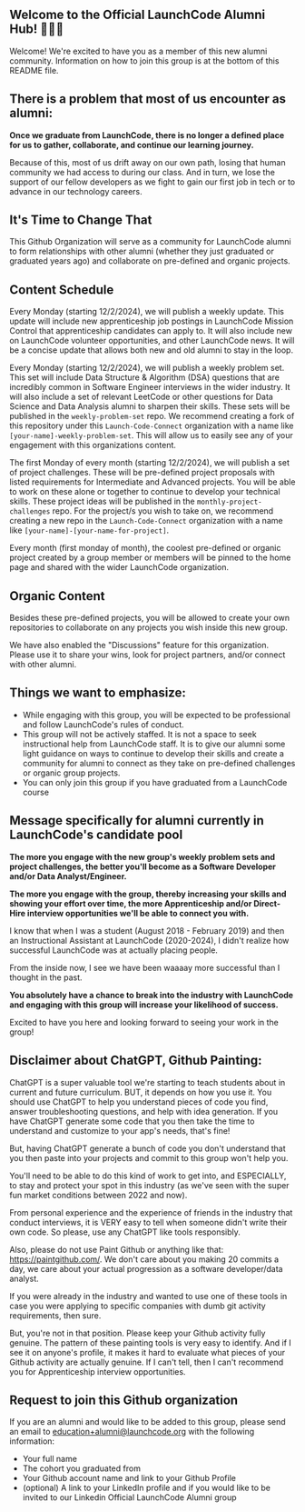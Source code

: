 ## Welcome to the Official LaunchCode Alumni Hub! 🚀🚀🚀

Welcome! We're excited to have you as a member of this new alumni community.
Information on how to join this group is at the bottom of this README file.

## There is a problem that most of us encounter as alumni: 
**Once we graduate from LaunchCode, there is no longer a defined place for us to gather, collaborate, and continue our learning journey.** 

Because of this, most of us drift away on our own path, losing that human community we had access to during our class.
And in turn, we lose the support of our fellow developers as we fight to gain our first job in tech or to advance in our technology careers.

## It's Time to Change That

This Github Organization will serve as a community for LaunchCode alumni to form relationships with other alumni (whether they just graduated or graduated years ago) and collaborate on pre-defined and organic projects. 

## Content Schedule

Every Monday (starting 12/2/2024), we will publish a weekly update.
This update will include new apprenticeship job postings in LaunchCode Mission Control that apprenticeship candidates can apply to.
It will also include new on LaunchCode volunteer opportunities, and other LaunchCode news. 
It will be a concise update that allows both new and old alumni to stay in the loop.

Every Monday (starting 12/2/2024), we will publish a weekly problem set. 
This set will include Data Structure & Algorithm (DSA) questions that are incredibly common in Software Engineer interviews in the wider industry.
It will also include a set of relevant LeetCode or other questions for Data Science and Data Analysis alumni to sharpen their skills.
These sets will be published in the `weekly-problem-set` repo. 
We recommend creating a fork of this repository under this `Launch-Code-Connect` organization with a name like `[your-name]-weekly-problem-set`.
This will allow us to easily see any of your engagement with this organizations content.

The first Monday of every month (starting 12/2/2024), we will publish a set of project challenges.
These will be pre-defined project proposals with listed requirements for Intermediate and Advanced projects.
You will be able to work on these alone or together to continue to develop your technical skills.
These project ideas will be published in the `monthly-project-challenges` repo.
For the project/s you wish to take on, we recommend creating a new repo in the `Launch-Code-Connect` organization with a name like `[your-name]-[your-name-for-project]`.

Every month (first monday of month), the coolest pre-defined or organic project created by a group member or members will be pinned to the home page and shared with the wider LaunchCode organization.

## Organic Content

Besides these pre-defined projects, you will be allowed to create your own repositories to collaborate on any projects you wish inside this new group.

We have also enabled the "Discussions" feature for this organization.
Please use it to share your wins, look for project partners, and/or connect with other alumni.

## Things we want to emphasize:
*  While engaging with this group, you will be expected to be professional and follow LaunchCode's rules of conduct.
*  This group will not be actively staffed. It is not a space to seek instructional help from LaunchCode staff. It is to give our alumni some light guidance on ways to continue to develop their skills and create a community for alumni to connect as they take on pre-defined challenges or organic group projects.
* You can only join this group if you have graduated from a LaunchCode course


## Message specifically for alumni currently in LaunchCode's candidate pool

**The more you engage with the new group's weekly problem sets and project challenges, the better you'll become as a Software Developer and/or Data Analyst/Engineer.** 

**The more you engage with the group, thereby increasing your skills and showing your effort over time, the more Apprenticeship and/or Direct-Hire interview opportunities we'll be able to connect you with.**

I know that when I was a student (August 2018 - February 2019) and then an Instructional Assistant at LaunchCode (2020-2024), I didn't realize how successful LaunchCode was at actually placing people. 

From the inside now, I see we have been waaaay more successful than I thought in the past.

**You absolutely have a chance to break into the industry with LaunchCode and engaging with this group will increase your likelihood of success.**

Excited to have you here and looking forward to seeing your work in the group!


## Disclaimer about ChatGPT, Github Painting:
ChatGPT is a super valuable tool we're starting to teach students about in current and future curriculum. BUT, it depends on how you use it. 
You should use ChatGPT to help you understand pieces of code you find, answer troubleshooting questions, and help with idea generation. If you have ChatGPT generate some code that you then take the time to understand and customize to your app's needs, that's fine!

But, having ChatGPT generate a bunch of code you don't understand that you then paste into your projects and commit to this group won't help you.  

You'll need to be able to do this kind of work to get into, and ESPECIALLY, to stay and protect your spot in this industry (as we've seen with the super fun market conditions between 2022 and now). 

From personal experience and the experience of friends in the industry that conduct interviews, it is VERY easy to tell when someone didn't write their own code. So please, use any ChatGPT like tools responsibly.

Also, please do not use Paint Github or anything like that: https://paintgithub.com/.
We don't care about you making 20 commits a day, we care about your actual progression as a software developer/data analyst. 

If you were already in the industry and wanted to use one of these tools in case you were applying to specific companies with dumb git activity requirements, then sure.

But, you're not in that position. Please keep your Github activity fully genuine. The pattern of these painting tools is very easy to identify. And if I see it on anyone's profile, it makes it hard to evaluate what pieces of your Github activity are actually genuine. If I can't tell, then I can't recommend you for Apprenticeship interview opportunities.

## Request to join this Github organization
If you are an alumni and would like to be added to this group, please send an email to education+alumni@launchcode.org with the following information:
- Your full name
- The cohort you graduated from 
- Your Github account name and link to your Github Profile
- (optional) A link to your LinkedIn profile and if you would like to be invited to our Linkedin Official LaunchCode Alumni group 